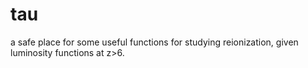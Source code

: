 # tau

a safe place for some useful functions for studying reionization,
given luminosity functions at z>6.
